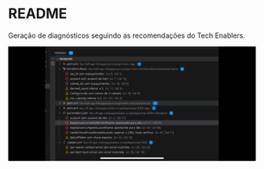 # README

Geração de diagnósticos seguindo as recomendações do Tech Enablers.

![Multi Diagnostics](./resources/img.png)
